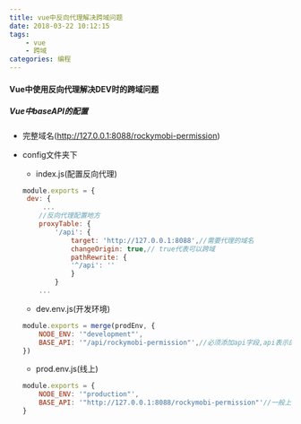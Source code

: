 ```yaml
---
title: vue中反向代理解决跨域问题
date: 2018-03-22 10:12:15
tags:
    - vue
    - 跨域
categories: 编程
---
```

<h4>Vue中使用反向代理解决DEV时的跨域问题</h4>

<!-- more -->

##### Vue中baseAPI的配置

- 完整域名(http://127.0.0.1:8088/rockymobi-permission)

- config文件夹下
    - index.js(配置反向代理)
    ```javascript
    module.exports = {
     dev: {
         ...
        //反向代理配置地方
        proxyTable: {
            '/api': {
                target: 'http://127.0.0.1:8088',//需要代理的域名
                changeOrigin: true,// true代表可以跨域
                pathRewrite: {
                '^/api': ''
                }
            }
        ...
    ```
    - dev.env.js(开发环境)
    ```javascript
    module.exports = merge(prodEnv, {
        NODE_ENV: '"development"',
        BASE_API: '"/api/rockymobi-permission"',//必须添加api字段,api表示的代理的之后的域名(也不一定是api，只要保持和代理那边的一样就可以了)
    })
    ```
    - prod.env.js(线上)
    ```javascript
    module.exports = {
        NODE_ENV: '"production"',
        BASE_API: '"http://127.0.0.1:8088/rockymobi-permission"'//一般上线后都在页面都在Java的目录下，不存在跨域
    }
    ```
